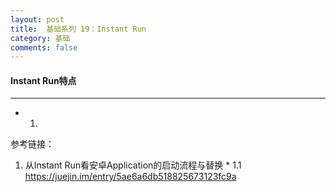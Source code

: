 ```yaml
---
layout: post
title:  基础系列 19：Instant Run
category: 基础
comments: false
---
```


#### Instant Run特点 
 ---
 
 * 1.  
 

 
 
 
 
 参考链接：
 
 1.  从Instant Run看安卓Application的启动流程与替换
 	* 1.1 <https://juejin.im/entry/5ae6a6db518825673123fc9a>
 
 
 
 
 
 
 
 
 
 
 
 
 
 
 
 
 
 